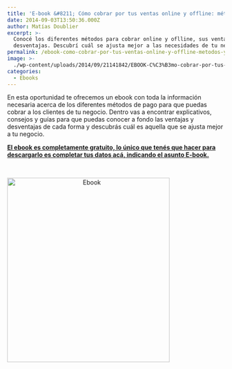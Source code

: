 ```yaml
---
title: 'E-book &#8211; Cómo cobrar por tus ventas online y offline: métodos y consejos'
date: 2014-09-03T13:50:36.000Z
author: Matías Doublier
excerpt: >-
  Conocé los diferentes métodos para cobrar online y oflline, sus ventajas y
  desventajas. Descubrí cuál se ajusta mejor a las necesidades de tu negocio
permalink: /ebook-como-cobrar-por-tus-ventas-online-y-offline-metodos-y-consejos/
image: >-
  ./wp-content/uploads/2014/09/21141842/EBOOK-C%C3%B3mo-cobrar-por-tus-ventas-online-y-offline_Increase-BLOG-Ebook-15.jpg
categories:
  - Ebooks
---
```

En esta oportunidad te ofrecemos un ebook con toda la información necesaria acerca de los diferentes métodos de pago para que puedas cobrar a los clientes de tu negocio. Dentro vas a encontrar explicativos, consejos y guías para que puedas conocer a fondo las ventajas y desventajas de cada forma y descubrás cuál es aquella que se ajusta mejor a tu negocio.

**[El ebook es completamente gratuito, lo único que tenés que hacer para descargarlo es completar tus datos acá, indicando el asunto E-book.](http://increasecard.com/contacto/)**

&nbsp;

<p style="text-align: center;">
  <img class=" alignleft size-full wp-image-236" style="display: block; float: left; margin-left: auto; margin-right: auto;" src="https://d1nzec96y7u1ro.cloudfront.net/wp-content/uploads/2014/09/Ebook.png" alt="Ebook" width="376" height="427" srcset="https://d1nzec96y7u1ro.cloudfront.net/wp-content/uploads/2014/09/09155334/Ebook.png 561w, https://d1nzec96y7u1ro.cloudfront.net/wp-content/uploads/2014/09/09155334/Ebook-264x300.png 264w" sizes="(max-width: 376px) 100vw, 376px" />
</p>

&nbsp;
